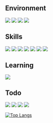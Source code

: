 <h2>Environment</h2>
<p>
<image src="https://img.shields.io/badge/Visual_Studio_Code-0078D4?style=for-the-badge&logo=visual%20studio%20code&logoColor=white" />
<image src="https://img.shields.io/badge/Windows-0078D6?style=for-the-badge&logo=windows&logoColor=white" />
<image src="https://img.shields.io/badge/Android-3DDC84?style=for-the-badge&logo=android&logoColor=white" />
<image src="https://img.shields.io/badge/Node.js-43853D?style=for-the-badge&logo=node.js&logoColor=white" />
</p>
<h2>Skills</h2>
<p>
  <image src="https://img.shields.io/badge/HTML-239120?style=for-the-badge&logo=html5&logoColor=white" />
  <image src="https://img.shields.io/badge/CSS-239120?&style=for-the-badge&logo=css3&logoColor=white" />
  <image src="https://img.shields.io/badge/JavaScript-F7DF1E?style=for-the-badge&logo=JavaScript&logoColor=white" />
  <image src="https://img.shields.io/badge/React-20232A?style=for-the-badge&logo=react&logoColor=61DAFB" />
  <image src="https://img.shields.io/badge/Python-3776AB?style=for-the-badge&logo=python&logoColor=white" />
  <image src="https://img.shields.io/badge/Tailwind_CSS-38B2AC?style=for-the-badge&logo=tailwind-css&logoColor=white" />
  <iamge src="https://img.shields.io/badge/Bootstrap-563D7C?style=for-the-badge&logo=bootstrap&logoColor=white" />
  <image src="https://img.shields.io/badge/GIT-E44C30?style=for-the-badge&logo=git&logoColor=white" />
</p>
<h2>Learning</h2>
<p>
  <image src="https://img.shields.io/badge/Next.js-000?logo=nextdotjs&logoColor=fff&style=for-the-badge" />
</p>
<h2>Todo</h2>
<p>
  <image src="https://img.shields.io/badge/Svelte-4A4A55?style=for-the-badge&logo=svelte&logoColor=FF3E00" />
  <image src="https://img.shields.io/badge/Redux-593D88?style=for-the-badge&logo=redux&logoColor=white" />
  <image src="https://img.shields.io/badge/MongoDB-4EA94B?style=for-the-badge&logo=mongodb&logoColor=white" />
  <image src="https://img.shields.io/badge/React_Native-20232A?style=for-the-badge&logo=react&logoColor=61DAFB" />
</p>

[![Top Langs](https://github-readme-stats.vercel.app/api/top-langs/?username=stk2598)](https://github.com/anuraghazra/github-readme-stats)


<!--
**stk2598/stk2598** is a ✨ _special_ ✨ repository because its `README.md` (this file) appears on your GitHub profile.

Here are some ideas to get you started:

- 🔭 I’m currently working on ...
- 🌱 I’m currently learning ...
- 👯 I’m looking to collaborate on ...
- 🤔 I’m looking for help with ...
- 💬 Ask me about ...
- 📫 How to reach me: ...
- 😄 Pronouns: ...
- ⚡ Fun fact: ...
-->
